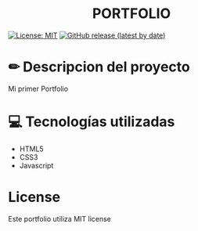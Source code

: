 <h1 align="center"> PORTFOLIO </h1>

[![License: MIT](https://img.shields.io/badge/License-MIT-yellow.svg)](https://opensource.org/licenses/MIT)
[![GitHub release (latest by date)](https://img.shields.io/github/v/release/JenniArabel/portfolio-alura)](https://github.com/JenniArabel/portfolio-alura/releases/latest)

# ✏ Descripcion del proyecto 

Mi primer Portfolio

# 💻 Tecnologías utilizadas
* HTML5
* CSS3
* Javascript

# License
Este portfolio utiliza MIT license
